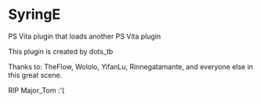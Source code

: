 # SyringE
PS Vita plugin that loads another PS Vita plugin

This plugin is created by dots_tb

Thanks to: TheFlow, Wololo, YifanLu, Rinnegatamante, and everyone else in this great scene. 

RIP Major_Tom :'(

